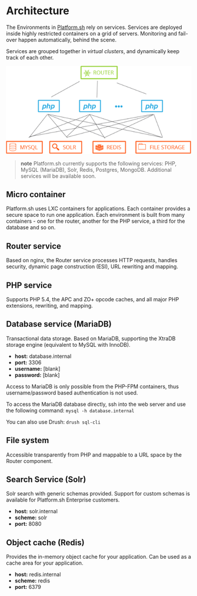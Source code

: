 # Architecture

The Environments  in [Platform.sh](https://platform.sh)
rely on services. Services are deployed inside highly
restricted containers on a grid of servers. Monitoring and
fail-over happen automatically, behind the scene.

Services are grouped together in *virtual clusters*, and
dynamically keep track of each other.

![image](/images/service-grid.png)

> **note**
> Platform.sh currently supports the following services: PHP, MySQL (MariaDB), Solr, Redis, Postgres, MongoDB. Additional services will be available soon.

## Micro container

Platform.sh uses LXC containers for applications. Each container
provides a secure space to run one application. Each environment is
built from many containers - one for the router, another for the PHP
service, a third for the database and so on.

## Router service

Based on nginx, the Router service processes HTTP requests, handles
security, dynamic page construction (ESI), URL rewriting and mapping.

## PHP service

Supports PHP 5.4, the APC and ZO+ opcode caches, and all major PHP
extensions, rewriting, and mapping.

## Database service (MariaDB)

Transactional data storage. Based on MariaDB, supporting the XtraDB
storage engine (equivalent to MySQL with InnoDB).

-   **host:** database.internal
-   **port:** 3306
-   **username:** [blank]
-   **password:** [blank]

Access to MariaDB is only possible from the PHP-FPM containers, thus
username/password based authentication is not used.

To access the MariaDB database directly, ssh into the web server and use
the following command: `mysql -h database.internal`

You can also use Drush: `drush sql-cli`

## File system

Accessible transparently from PHP and mappable to a URL space by the
Router component.

## Search Service (Solr)

Solr search with generic schemas provided. Support for custom schemas
is available for Platform.sh Enterprise customers.

-   **host:** solr.internal
-   **scheme:** solr
-   **port:** 8080

## Object cache (Redis)

Provides the in-memory object cache for your application. Can be used as
a cache area for your application.

-   **host:** redis.internal
-   **scheme:** redis
-   **port:** 6379
